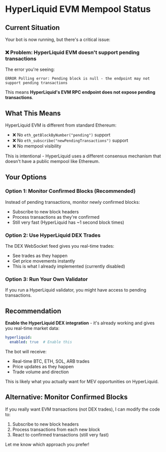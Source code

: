 # HyperLiquid EVM Mempool Status

## Current Situation

Your bot is now running, but there's a critical issue:

### ❌ Problem: HyperLiquid EVM doesn't support pending transactions

The error you're seeing:
```
ERROR Polling error: Pending block is null - the endpoint may not support pending transactions
```

This means **HyperLiquid's EVM RPC endpoint does not expose pending transactions**.

## What This Means

HyperLiquid EVM is different from standard Ethereum:
- ❌ No `eth_getBlockByNumber("pending")` support
- ❌ No `eth_subscribe("newPendingTransactions")` support  
- ❌ No mempool visibility

This is intentional - HyperLiquid uses a different consensus mechanism that doesn't have a public mempool like Ethereum.

## Your Options

### Option 1: Monitor Confirmed Blocks (Recommended)
Instead of pending transactions, monitor newly confirmed blocks:
- Subscribe to new block headers
- Process transactions as they're confirmed
- Still very fast (HyperLiquid has ~1 second block times)

### Option 2: Use HyperLiquid DEX Trades
The DEX WebSocket feed gives you real-time trades:
- See trades as they happen
- Get price movements instantly
- This is what I already implemented (currently disabled)

### Option 3: Run Your Own Validator
If you run a HyperLiquid validator, you might have access to pending transactions.

## Recommendation

**Enable the HyperLiquid DEX integration** - it's already working and gives you real-time market data:

```yaml
hyperliquid:
  enabled: true  # Enable this
```

The bot will receive:
- Real-time BTC, ETH, SOL, ARB trades
- Price updates as they happen
- Trade volume and direction

This is likely what you actually want for MEV opportunities on HyperLiquid.

## Alternative: Monitor Confirmed Blocks

If you really want EVM transactions (not DEX trades), I can modify the code to:
1. Subscribe to new block headers
2. Process transactions from each new block
3. React to confirmed transactions (still very fast)

Let me know which approach you prefer!
